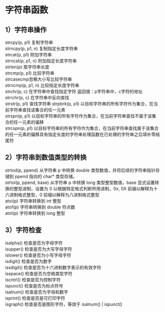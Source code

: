# 字符串函数



## 1）字符串操作 

strcpy(p, p1) 复制字符串  
strncpy(p, p1, n) 复制指定长度字符串  
strcat(p, p1) 附加字符串   
strncat(p, p1, n) 附加指定长度字符串  
strlen(p) 取字符串长度  
strcmp(p, p1) 比较字符串  
strcasecmp忽略大小写比较字符串  
strncmp(p, p1, n) 比较指定长度字符串  
strchr(p, c) 在字符串中查找指定字符
	返回值：p字符串中，c字符的地址
strrchr(p, c) 在字符串中反向查找  
strstr(p, p1) 查找字符串 
strpbrk(p, p1) 以目标字符串的所有字符作为集合，在当前字符串查找该集合的任一元素  
strspn(p, p1) 以目标字符串的所有字符作为集合，在当前字符串查找不属于该集合的任一元素的偏移  
strcspn(p, p1) 以目标字符串的所有字符作为集合，在当前字符串查找属于该集合的任一元素的偏移具有指定长度的字符串处理函数在已处理的字符串之后填补零结尾符  

## 2）字符串到数值类型的转换 

strtod(p, ppend) 从字符串 p 中转换 double 类型数值，并将后续的字符串指针存储到 ppend 指向的 char* 类型存储。  
strtol(p, ppend, base) 从字符串 p 中转换 long 类型整型数值，base 显式设置转换的整型进制，设置为 0 以根据特定格式判断所用进制，0x, 0X 前缀以解释为十六进制格式整型，0   前缀以解释为八进制格式整型  
atoi(p) 字符串转换到 int 整型  
atof(p) 字符串转换到 double 符点数  
atol(p) 字符串转换到 long 整型  
## 3）字符检查 

isalpha() 检查是否为字母字符  
isupper() 检查是否为大写字母字符  
islower() 检查是否为小写字母字符  
isdigit() 检查是否为数字  
isxdigit() 检查是否为十六进制数字表示的有效字符  
isspace() 检查是否为空格类型字符  
iscntrl() 检查是否为控制字符  
ispunct() 检查是否为标点符号  
isalnum() 检查是否为字母和数字  
isprint() 检查是否是可打印字符  
isgraph() 检查是否是图形字符，等效于 isalnum() | ispunct()  